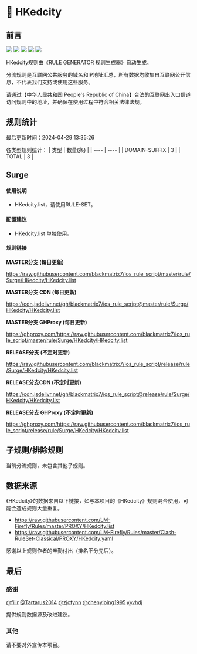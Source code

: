 # 🧸 HKedcity

## 前言

![](https://shields.io/badge/-移除重复规则-ff69b4) ![](https://shields.io/badge/-DOMAIN与DOMAIN--SUFFIX合并-green) ![](https://shields.io/badge/-DOMAIN--SUFFIX间合并-critical) ![](https://shields.io/badge/-DOMAIN--SUFFIX与DOMAIN--KEYWORD合并-blue) ![](https://shields.io/badge/-IP--CIDR(6)合并-blueviolet) 

HKedcity规则由《RULE GENERATOR 规则生成器》自动生成。

分流规则是互联网公共服务的域名和IP地址汇总，所有数据均收集自互联网公开信息，不代表我们支持或使用这些服务。

请通过【中华人民共和国 People's Republic of China】合法的互联网出入口信道访问规则中的地址，并确保在使用过程中符合相关法律法规。

## 规则统计

最后更新时间：2024-04-29 13:35:26

各类型规则统计：
| 类型 | 数量(条)  | 
| ---- | ----  |
| DOMAIN-SUFFIX | 3  | 
| TOTAL | 3  | 


## Surge 

#### 使用说明
- HKedcity.list，请使用RULE-SET。

#### 配置建议
- HKedcity.list 单独使用。

#### 规则链接
**MASTER分支 (每日更新)**

https://raw.githubusercontent.com/blackmatrix7/ios_rule_script/master/rule/Surge/HKedcity/HKedcity.list

**MASTER分支 CDN (每日更新)**

https://cdn.jsdelivr.net/gh/blackmatrix7/ios_rule_script@master/rule/Surge/HKedcity/HKedcity.list

**MASTER分支 GHProxy (每日更新)**

https://ghproxy.com/https://raw.githubusercontent.com/blackmatrix7/ios_rule_script/master/rule/Surge/HKedcity/HKedcity.list

**RELEASE分支 (不定时更新)**

https://raw.githubusercontent.com/blackmatrix7/ios_rule_script/release/rule/Surge/HKedcity/HKedcity.list

**RELEASE分支CDN (不定时更新)**

https://cdn.jsdelivr.net/gh/blackmatrix7/ios_rule_script@release/rule/Surge/HKedcity/HKedcity.list

**RELEASE分支 GHProxy (不定时更新)**

https://ghproxy.com/https://raw.githubusercontent.com/blackmatrix7/ios_rule_script/release/rule/Surge/HKedcity/HKedcity.list

## 子规则/排除规则


当前分流规则，未包含其他子规则。

## 数据来源

《HKedcity》的数据来自以下链接，如与本项目的《HKedcity》规则混合使用，可能会造成规则大量重复。

- https://raw.githubusercontent.com/LM-Firefly/Rules/master/PROXY/HKedcity.list
- https://raw.githubusercontent.com/LM-Firefly/Rules/master/Clash-RuleSet-Classical/PROXY/HKedcity.yaml


感谢以上规则作者的辛勤付出（排名不分先后）。

## 最后

### 感谢

[@fiiir](https://github.com/fiiir) [@Tartarus2014](https://github.com/Tartarus2014) [@zjcfynn](https://github.com/zjcfynn) [@chenyiping1995](https://github.com/chenyiping1995) [@vhdj](https://github.com/vhdj)

提供规则数据源及改进建议。

### 其他

请不要对外宣传本项目。